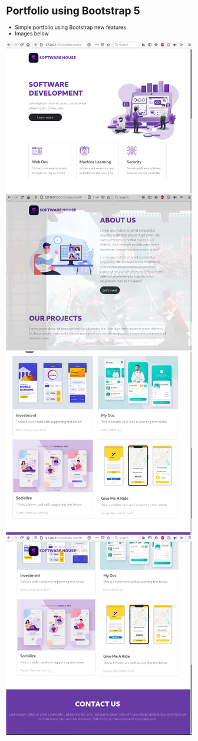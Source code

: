 # Portfolio using Bootstrap 5

- Simple portfolio using Bootstrap new features
- Images below

![alt website-1](https://github.com/makyfj/Portfolio-Bootstrap5/blob/main/media/Bootstrap1.png?raw=true)
![alt website-2](https://github.com/makyfj/Portfolio-Bootstrap5/blob/main/media/Bootstrap2.png?raw=true)
![alt website-3](https://github.com/makyfj/Portfolio-Bootstrap5/blob/main/media/Bootstrap3.png?raw=true)
![alt website-4](https://github.com/makyfj/Portfolio-Bootstrap5/blob/main/media/Bootstrap4.png?raw=true)
